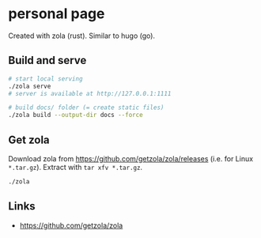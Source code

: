 # personal page

Created with zola (rust). Similar to hugo (go).

## Build and serve

```bash
# start local serving
./zola serve
# server is available at http://127.0.0.1:1111

# build docs/ folder (= create static files)
./zola build --output-dir docs --force
```

## Get zola
Download zola from https://github.com/getzola/zola/releases (i.e. for Linux `*.tar.gz`). Extract with `tar xfv *.tar.gz`.

```bash
./zola
```

## Links
* https://github.com/getzola/zola